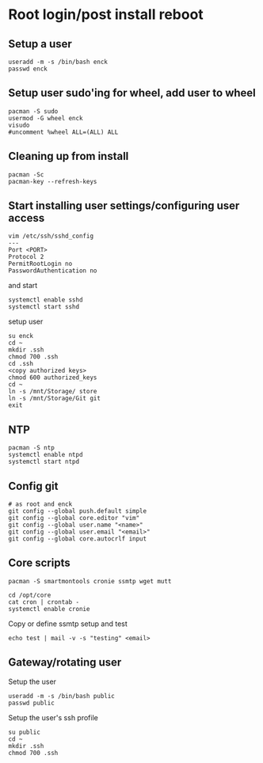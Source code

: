 # Root login/post install reboot

## Setup a user
```
useradd -m -s /bin/bash enck
passwd enck
```

## Setup user sudo'ing for wheel, add user to wheel
```
pacman -S sudo
usermod -G wheel enck
visudo
#uncomment %wheel ALL=(ALL) ALL
```

## Cleaning up from install
```
pacman -Sc
pacman-key --refresh-keys
```

## Start installing user settings/configuring user access
```
vim /etc/ssh/sshd_config
---
Port <PORT>
Protocol 2
PermitRootLogin no
PasswordAuthentication no
```

and start
```
systemctl enable sshd
systemctl start sshd
```

setup user
```
su enck
cd ~
mkdir .ssh
chmod 700 .ssh
cd .ssh
<copy authorized keys>
chmod 600 authorized_keys
cd ~
ln -s /mnt/Storage/ store
ln -s /mnt/Storage/Git git
exit
```

## NTP
```
pacman -S ntp
systemctl enable ntpd
systemctl start ntpd
```

## Config git
```
# as root and enck
git config --global push.default simple
git config --global core.editor "vim"
git config --global user.name "<name>"
git config --global user.email "<email>"
git config --global core.autocrlf input
```

## Core scripts
```
pacman -S smartmontools cronie ssmtp wget mutt
```

```
cd /opt/core
cat cron | crontab -
systemctl enable cronie
```

Copy or define ssmtp setup and test
```
echo test | mail -v -s "testing" <email>
```

## Gateway/rotating user
Setup the user
```
useradd -m -s /bin/bash public
passwd public
```

Setup the user's ssh profile
```
su public
cd ~
mkdir .ssh
chmod 700 .ssh
```
